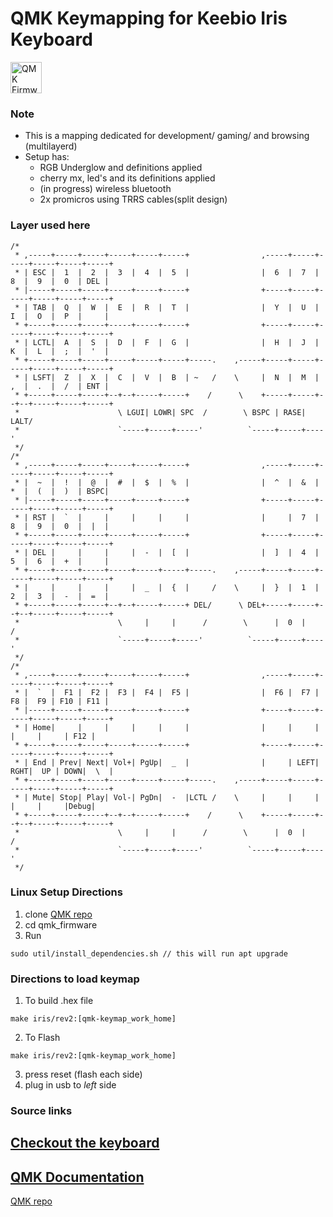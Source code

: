 # QMK Keymapping for Keebio Iris Keyboard

<img src="https://qmk.fm/qmk_icon_48.png" alt="QMK Firmware" style="width:50px;"></img>

### Note
* This is a mapping dedicated for development/ gaming/ and browsing (multilayerd)
* Setup has:
    * RGB Underglow and definitions applied
    * cherry mx, led's and its definitions applied
    * (in progress) wireless bluetooth
    * 2x promicros using TRRS cables(split design)
### Layer used here
    /*
     * ,-----+-----+-----+-----+-----+-----+                ,-----+-----+-----+-----+-----+-----+
     * | ESC |  1  |  2  |  3  |  4  |  5  |                |  6  |  7  |  8  |  9  |  0  | DEL |
     * |-----+-----+-----+-----+-----+-----+                +-----+-----+-----+-----+-----+-----+
     * | TAB |  Q  |  W  |  E  |  R  |  T  |                |  Y  |  U  |  I  |  O  |  P  |     |
     * +-----+-----+-----+-----+-----+-----+                +-----+-----+-----+-----+-----+-----+
     * | LCTL|  A  |  S  |  D  |  F  |  G  |                |  H  |  J  |  K  |  L  |  ;  |  '  |
     * +-----+-----+-----+-----+-----+-----+-----.    ,-----+-----+-----+-----+-----+-----+-----+
     * | LSFT|  Z  |  X  |  C  |  V  |  B  | ~   /    \     |  N  |  M  |  ,  |  .  |  /  | ENT |
     * +-----+-----+-----+--+--+-----+-----+    /      \    +-----+-----+--+--+-----+-----+-----+
     *                      \ LGUI| LOWR| SPC  /        \ BSPC | RASE| LALT/
     *                      `-----+-----+-----'          `-----+-----+----'
     */
    /*
     * ,-----+-----+-----+-----+-----+-----+                ,-----+-----+-----+-----+-----+-----+
     * |  ~  |  !  |  @  |  #  |  $  |  %  |                |  ^  |  &  |  *  |  (  |  )  | BSPC|
     * |-----+-----+-----+-----+-----+-----+                +-----+-----+-----+-----+-----+-----+
     * | RST |  `  |     |     |     |     |                |     |  7  |  8  |  9  |  0  |  |  |
     * +-----+-----+-----+-----+-----+-----+                +-----+-----+-----+-----+-----+-----+
     * | DEL |     |     |     |  -  |  [  |                |  ]  |  4  |  5  |  6  |  +  |     |
     * +-----+-----+-----+-----+-----+-----+-----.    ,-----+-----+-----+-----+-----+-----+-----+
     * |     |     |     |     |  _  |  {  |     /    \     |  }  |  1  |  2  |  3  |  -  |  =  |
     * +-----+-----+-----+--+--+-----+-----+ DEL/      \ DEL+-----+-----+--+--+-----+-----+-----+
     *                      \     |     |      /        \      |  0  |     /
     *                      `-----+-----+-----'          `-----+-----+----'
     */
    /*
     * ,-----+-----+-----+-----+-----+-----+                ,-----+-----+-----+-----+-----+-----+
     * |  `  |  F1 |  F2 |  F3 |  F4 |  F5 |                |  F6 |  F7 |  F8 |  F9 | F10 | F11 |
     * |-----+-----+-----+-----+-----+-----+                +-----+-----+-----+-----+-----+-----+
     * | Home|     |     |     |     |     |                |     |     |     |     |     | F12 |
     * +-----+-----+-----+-----+-----+-----+                +-----+-----+-----+-----+-----+-----+
     * | End | Prev| Next| Vol+| PgUp|  _  |                |     | LEFT| RGHT|  UP | DOWN|  \  |
     * +-----+-----+-----+-----+-----+-----+-----.    ,-----+-----+-----+-----+-----+-----+-----+
     * | Mute| Stop| Play| Vol-| PgDn|  -  |LCTL /    \     |     |     |     |     |     |Debug|
     * +-----+-----+-----+--+--+-----+-----+    /      \    +-----+-----+--+--+-----+-----+-----+
     *                      \     |     |      /        \      |  0  |     /
     *                      `-----+-----+-----'          `-----+-----+----'
     */

### Linux Setup Directions
1) clone [QMK repo](https://github.com/qmk/qmk_firmware)
2) cd qmk_firmware
3) Run
```
sudo util/install_dependencies.sh // this will run apt upgrade
```

### Directions to load keymap
1) To build .hex file
```
make iris/rev2:[qmk-keymap_work_home]
```

2) To Flash
```
make iris/rev2:[qmk-keymap_work_home]
```
3) press reset (flash each side)
4) plug in usb to *left* side

### Source links
[Checkout the keyboard](https://keeb.io/products/iris-keyboard-split-ergonomic-keyboard?variant=2650673709086)
---
[QMK Documentation](https://docs.qmk.fm/#/)
---
[QMK repo](https://github.com/qmk/qmk_firmware)